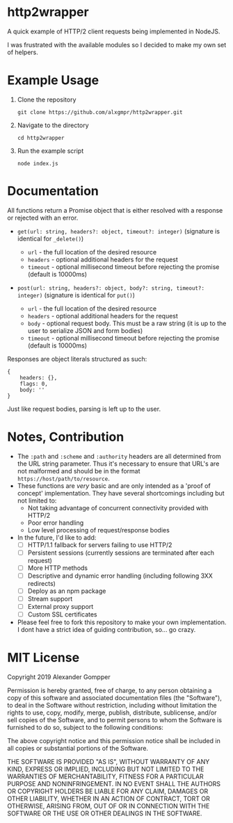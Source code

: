 # http2wrapper

A quick example of HTTP/2 client requests being implemented in NodeJS.

I was frustrated with the available modules so I decided to make my own set of helpers. 

# Example Usage

1) Clone the repository 

    `git clone https://github.com/alxgmpr/http2wrapper.git`

2) Navigate to the directory

    `cd http2wrapper`
    
3) Run the example script

    `node index.js`
    
# Documentation

All functions return a Promise object that is either resolved with a response or rejected with an error.

* `get(url: string, headers?: object, timeout?: integer)` (signature is identical for `_delete()`)

    * `url` - the full location of the desired resource
    * `headers` - optional additional headers for the request
    * `timeout` - optional millisecond timeout before rejecting the promise (default is 10000ms)
    
* `post(url: string, headers?: object, body?: string, timeout?: integer)` (signature is identical for `put()`)
   
    * `url` - the full location of the desired resource
    * `headers` - optional additional headers for the request
    * `body` - optional request body. This must be a raw string (it is up to the user to serialize JSON and form bodies)
    * `timeout` - optional millisecond timeout before rejecting the promise (default is 10000ms)
    
Responses are object literals structured as such:
```
{
    headers: {},
    flags: 0,
    body: ''
}
```
Just like request bodies, parsing is left up to the user.

    
# Notes, Contribution

* The `:path` and `:scheme` and `:authority` headers are all determined from the URL string parameter. Thus it's necessary
to ensure that URL's are not malformed and should be in the format `https://host/path/to/resource`.
* These functions are *very* basic and are only intended as a 'proof of concept' implementation. They have several
shortcomings including but not limited to:
    * Not taking advantage of concurrent connectivity provided with HTTP/2
    * Poor error handling
    * Low level processing of request/response bodies
* In the future, I'd like to add:
    * [ ] HTTP/1.1 fallback for servers failing to use HTTP/2
    * [ ] Persistent sessions (currently sessions are terminated after each request)
    * [ ] More HTTP methods
    * [ ] Descriptive and dynamic error handling (including following 3XX redirects)
    * [ ] Deploy as an npm package
    * [ ] Stream support
    * [ ] External proxy support
    * [ ] Custom SSL certificates
* Please feel free to fork this repository to make your own implementation. I dont have a strict idea of guiding
contribution, so... go crazy.

# MIT License

Copyright 2019 Alexander Gompper

Permission is hereby granted, free of charge, to any person obtaining a copy of this software and associated documentation files (the "Software"), to deal in the Software without restriction, including without limitation the rights to use, copy, modify, merge, publish, distribute, sublicense, and/or sell copies of the Software, and to permit persons to whom the Software is furnished to do so, subject to the following conditions:

The above copyright notice and this permission notice shall be included in all copies or substantial portions of the Software.

THE SOFTWARE IS PROVIDED "AS IS", WITHOUT WARRANTY OF ANY KIND, EXPRESS OR IMPLIED, INCLUDING BUT NOT LIMITED TO THE WARRANTIES OF MERCHANTABILITY, FITNESS FOR A PARTICULAR PURPOSE AND NONINFRINGEMENT. IN NO EVENT SHALL THE AUTHORS OR COPYRIGHT HOLDERS BE LIABLE FOR ANY CLAIM, DAMAGES OR OTHER LIABILITY, WHETHER IN AN ACTION OF CONTRACT, TORT OR OTHERWISE, ARISING FROM, OUT OF OR IN CONNECTION WITH THE SOFTWARE OR THE USE OR OTHER DEALINGS IN THE SOFTWARE.
